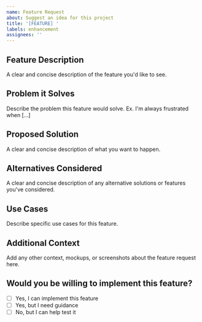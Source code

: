 ```yaml
---
name: Feature Request
about: Suggest an idea for this project
title: '[FEATURE] '
labels: enhancement
assignees: ''
---
```


## Feature Description
A clear and concise description of the feature you'd like to see.

## Problem it Solves
Describe the problem this feature would solve. Ex. I'm always frustrated when [...]

## Proposed Solution
A clear and concise description of what you want to happen.

## Alternatives Considered
A clear and concise description of any alternative solutions or features you've considered.

## Use Cases
Describe specific use cases for this feature.

## Additional Context
Add any other context, mockups, or screenshots about the feature request here.

## Would you be willing to implement this feature?
- [ ] Yes, I can implement this feature
- [ ] Yes, but I need guidance
- [ ] No, but I can help test it
